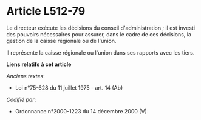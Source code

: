 # Article L512-79

Le directeur exécute les décisions du conseil d'administration ; il est investi des pouvoirs nécessaires pour assurer, dans
le cadre de ces décisions, la gestion de la caisse régionale ou de l'union.

Il représente la caisse régionale ou l'union dans ses rapports avec les tiers.

**Liens relatifs à cet article**

_Anciens textes_:

  - Loi n°75-628 du 11 juillet 1975 - art. 14 (Ab)

_Codifié par_:

  - Ordonnance n°2000-1223 du 14 décembre 2000 (V)
